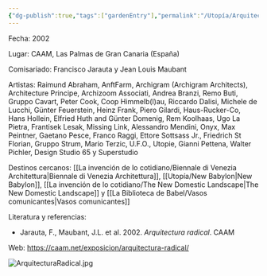 ```yaml
---
{"dg-publish":true,"tags":["gardenEntry"],"permalink":"/Utopía/Arquitectura radical/","dgPassFrontmatter":true,"created":"2025-03-18T11:23:37.000+01:00","updated":"2025-05-12T15:32:30.755+02:00"}
---
```


Fecha: 2002

Lugar: CAAM, Las Palmas de Gran Canaria (España)

Comisariado: Francisco Jarauta y Jean Louis Maubant

Artistas: Raimund Abraham, AnftFarm, Archigram (Archigram Architects), Architecture Principe, Archizoom Associati, Andrea Branzi, Remo Buti, Gruppo Cavart, Peter Cook, Coop Himmelb(l)au, Riccardo Dalisi, Michele de Lucchi, Günter Feuerstein, Heinz Frank, Piero Gilardi, Haus-Rucker-Co, Hans Hollein, Elfried Huth and Günter Domenig, Rem Koolhaas, Ugo La Pietra, Frantisek Lesak, Missing Link, Alessandro Mendini, Onyx, Max Peintner, Gaetano Pesce, Franco Raggi, Ettore Sottsass Jr., Friedrich St Florian, Gruppo Strum, Mario Terzic, U.F.O., Utopie, Gianni Pettena, Walter Pichler, Design Studio 65 y Superstudio

Destinos cercanos: [[La invención de lo cotidiano/Biennale di Venezia Architettura\|Biennale di Venezia Architettura]], [[Utopía/New Babylon\|New Babylon]], [[La invención de lo cotidiano/The New Domestic Landscape\|The New Domestic Landscape]] y [[La Biblioteca de Babel/Vasos comunicantes\|Vasos comunicantes]]

Literatura y referencias:
- Jarauta, F., Maubant, J.L. et al. 2002. *Arquitectura radical*. CAAM

Web: https://caam.net/exposicion/arquitectura-radical/

![ArquitecturaRadical.jpg](/img/user/Anexos/ArquitecturaRadical.jpg)